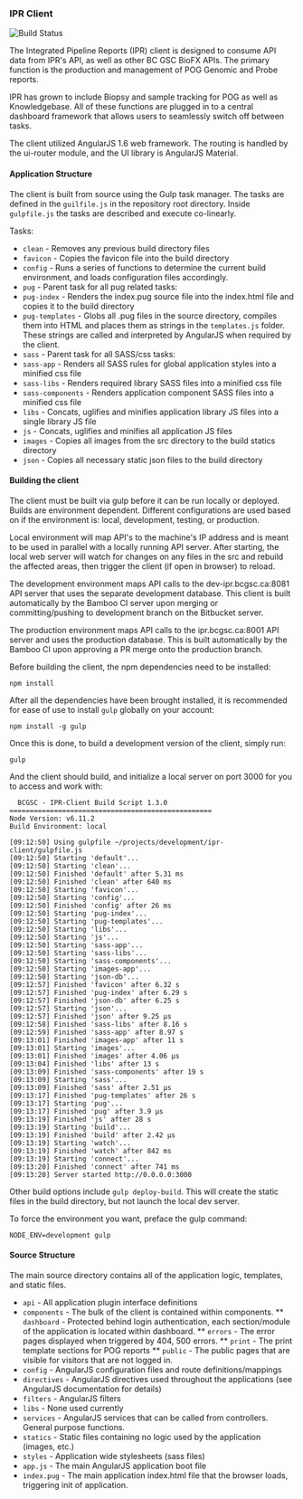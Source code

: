 ### IPR Client

![Build Status](https://www.bcgsc.ca/bamboo/plugins/servlet/wittified/build-status/IPR-DEVCLIENT)

The Integrated Pipeline Reports (IPR) client is designed to consume API data from IPR's API, as well as
other BC GSC BioFX APIs. The primary function is the production and management of POG Genomic and Probe reports.

IPR has grown to include Biopsy and sample tracking for POG as well as Knowledgebase. All of these functions are
plugged in to a central dashboard framework that allows users to seamlessly switch off between tasks. 

The client utilized AngularJS 1.6 web framework. The routing is handled by the ui-router module, and the UI library 
is AngularJS Material.


#### Application Structure

The client is built from source using the Gulp task manager. The tasks are defined in the `guilfile.js` in the
repository root directory. Inside `gulpfile.js` the tasks are described and execute co-linearly.

Tasks:
* `clean` - Removes any previous build directory files 
* `favicon` - Copies the favicon file into the build directory
* `config` - Runs a series of functions to determine the current build environment, and loads configuration
files accordingly.
* `pug` - Parent task for all pug related tasks:
 * `pug-index` - Renders the index.pug source file into the index.html file and copies it to the build directory
 * `pug-templates` - Globs all .pug files in the source directory, compiles them into HTML and places them as strings 
 in the `templates.js` folder. These strings are called and interpreted by AngularJS when required by the client.
* `sass` - Parent task for all SASS/css tasks:
 * `sass-app` - Renders all SASS rules for global application styles into a minified css file
 * `sass-libs` - Renders required library SASS files into a minified css file
 * `sass-components` - Renders application component SASS files into a minified css file
* `libs` - Concats, uglifies and minifies application library JS files into a single library JS file
* `js` - Concats, uglifies and minifies all application JS files
* `images` - Copies all images from the src directory to the build statics directory
* `json` - Copies all necessary static json files to the build directory

#### Building the client

The client must be built via gulp before it can be run locally or deployed. Builds are environment dependent. 
Different configurations are used based on if the environment is: local, development, testing, or production. 

Local environment will map API's to the machine's IP address and is meant to be used in parallel with a locally 
running API server. After starting, the local web server will watch for changes on any files in the src and rebuild
the affected areas, then trigger the client (if open in browser) to reload.

The development environment maps API calls to the dev-ipr.bcgsc.ca:8081 API server that uses the separate development
database. This client is built automatically by the Bamboo CI server upon merging or committing/pushing to development
branch on the Bitbucket server. 

The production environment maps API calls to the ipr.bcgsc.ca:8001 API server and uses the production database. This 
is built automatically by the Bamboo CI upon approving a PR merge onto the production branch.

Before building the client, the npm dependencies need to be installed:
```
npm install
```

After all the dependencies have been brought installed, it is recommended for ease of use to install `gulp` globally
on your account:
```
npm install -g gulp
```

Once this is done, to build a development version of the client, simply run:
```
gulp
```

And the client should build, and initialize a local server on port 3000 for you to access and work with:
```
  BCGSC - IPR-Client Build Script 1.3.0
==================================================
Node Version: v6.11.2
Build Environment: local

[09:12:50] Using gulpfile ~/projects/development/ipr-client/gulpfile.js
[09:12:50] Starting 'default'...
[09:12:50] Starting 'clean'...
[09:12:50] Finished 'default' after 5.31 ms
[09:12:50] Finished 'clean' after 640 ms
[09:12:50] Starting 'favicon'...
[09:12:50] Starting 'config'...
[09:12:50] Finished 'config' after 26 ms
[09:12:50] Starting 'pug-index'...
[09:12:50] Starting 'pug-templates'...
[09:12:50] Starting 'libs'...
[09:12:50] Starting 'js'...
[09:12:50] Starting 'sass-app'...
[09:12:50] Starting 'sass-libs'...
[09:12:50] Starting 'sass-components'...
[09:12:50] Starting 'images-app'...
[09:12:50] Starting 'json-db'...
[09:12:57] Finished 'favicon' after 6.32 s
[09:12:57] Finished 'pug-index' after 6.29 s
[09:12:57] Finished 'json-db' after 6.25 s
[09:12:57] Starting 'json'...
[09:12:57] Finished 'json' after 9.25 μs
[09:12:58] Finished 'sass-libs' after 8.16 s
[09:12:59] Finished 'sass-app' after 8.97 s
[09:13:01] Finished 'images-app' after 11 s
[09:13:01] Starting 'images'...
[09:13:01] Finished 'images' after 4.06 μs
[09:13:04] Finished 'libs' after 13 s
[09:13:09] Finished 'sass-components' after 19 s
[09:13:09] Starting 'sass'...
[09:13:09] Finished 'sass' after 2.51 μs
[09:13:17] Finished 'pug-templates' after 26 s
[09:13:17] Starting 'pug'...
[09:13:17] Finished 'pug' after 3.9 μs
[09:13:19] Finished 'js' after 28 s
[09:13:19] Starting 'build'...
[09:13:19] Finished 'build' after 2.42 μs
[09:13:19] Starting 'watch'...
[09:13:19] Finished 'watch' after 842 ms
[09:13:19] Starting 'connect'...
[09:13:20] Finished 'connect' after 741 ms
[09:13:20] Server started http://0.0.0.0:3000
```

Other build options include `gulp deploy-build`. This will create the static files in the build directory, but not
launch the local dev server.

To force the environment you want, preface the gulp command:
```
NODE_ENV=development gulp
```

#### Source Structure

The main source directory contains all of the application logic, templates, and static files.

* `api` - All application plugin interface definitions
* `components` - The bulk of the client is contained within components.
** `dashboard` - Protected behind login authentication, each section/module of the application is located within
dashboard.
** `errors` - The error pages displayed when triggered by 404, 500 errors.
** `print` - The print template sections for POG reports
** `public` - The public pages that are visible for visitors that are not logged in.
* `config` - AngularJS configuration files and route definitions/mappings
* `directives` - AngularJS directives used throughout the applications (see AngularJS documentation for details)
* `filters` - AngularJS filters
* `libs` - None used currently
* `services` - AngularJS services that can be called from controllers. General purpose functions.
* `statics` - Static files containing no logic used by the application (images, etc.)
* `styles` - Application wide stylesheets (sass files)
* `app.js` - The main AngularJS application boot file
* `index.pug` - The main application index.html file that the browser loads, triggering init of application.